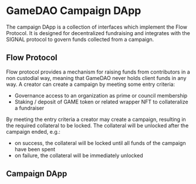 # GameDAO Campaign DApp

The campaign DApp is a collection of interfaces which implement the Flow Protocol. It is designed for decentralized fundraising and integrates with the SIGNAL protocol to govern funds collected from a campaign.

## Flow Protocol

Flow protocol provides a mechanism for raising funds from contributors in a non custodial way, meaning that GameDAO never holds client funds in any way. A creator can create a campaign by meeting some entry criteria:

- Governance access to an organization as prime or council membership
- Staking / deposit of GAME token or related wrapper NFT to collateralize a fundraiser

By meeting the entry criteria a creator may create a campaign, resulting in the required collateral to be locked. The collateral will be unlocked after the campaign ended, e.g.:

- on success, the collateral will be locked until all funds of the campaign have been spent
- on failure, the collateral will be immediately unlocked

## Campaign DApp





